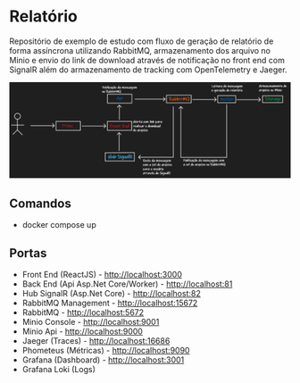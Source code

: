 # Relatório

Repositório de exemplo de estudo com fluxo de geração de relatório de forma assíncrona utilizando RabbitMQ, armazenamento dos arquivo no Minio e envio do link de download através de notificação no front end com SignalR além do armazenamento de tracking com OpenTelemetry e Jaeger.

<p>
  <img src=".github/report.png" width="800" alt="Report" />  
</p>

## Comandos

- docker compose up

## Portas

- Front End (ReactJS) - [http://localhost:3000](http://localhost:3000)
- Back End (Api Asp.Net Core/Worker) - [http://localhost:81](http://localhost:81)
- Hub SignalR (Asp.Net Core) - [http://localhost:82](http://localhost:82)
- RabbitMQ Management - [http://localhost:15672](http://localhost:15672)
- RabbitMQ - [http://localhost:5672](http://localhost:5672)
- Minio Console - [http://localhost:9001](http://localhost:9001)
- Minio Api - [http://localhost:9000](http://localhost:9000)
- Jaeger (Traces) - [http://localhost:16686](http://localhost:16686)
- Phometeus (Métricas) - [http://localhost:9090](http://localhost:9090)
- Grafana (Dashboard) - [http://localhost:3001](http://localhost:3001)
- Grafana Loki (Logs)

